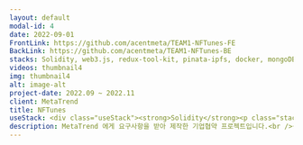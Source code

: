 ```yaml
---
layout: default
modal-id: 4
date: 2022-09-01
FrontLink: https://github.com/acentmeta/TEAM1-NFTunes-FE
BackLink: https://github.com/acentmeta/TEAM1-NFTunes-BE
stacks: Solidity, web3.js, redux-tool-kit, pinata-ipfs, docker, mongoDB, vercel
videos: thumbnail4
img: thumbnail4
alt: image-alt
project-date: 2022.09 ~ 2022.11
client: MetaTrend
title: NFTunes
useStack: <div class="useStack"><strong>Solidity</strong><p class="stackDesc">ERC-721 표준을 사용해 민팅, 판매, 경매 컨트랙트 제작.</p><strong>redux-tool-kit</strong><p class="stackDesc">metaMask 계정정보를 Store 에 담아 페이지 전역으로 State 관리함.</p><strong>docker</strong><p class="stackDesc">mongoDB, 블록체인 private-net 을 이미지로 제작해 개발단계에서 사용함.</p><strong>mongoDB</strong><p class="stackDesc">moongoose ODM 으로 no-sql Join 을 활용함.</p><strong>vercel</strong><p class="stackDesc">AWS 대신 serverless Function 을 사용함으로서 Front 빌드/배포 속도를 높임.</p><strong>pinata-ipfs</strong><p class="stackDesc">음원 커버 이미지를 ipfs 로 등록함으로서, 서버 의존성을 줄이고, 토큰 이미지에 불변성을 부여함.</p></div>
description: MetaTrend 에게 요구사항을 받아 제작한 기업협약 프로젝트입니다.<br />음원을 NFT 토큰으로 민팅해, 음원의 소유권을 토대로, 수수료가 적게되는 수익을 발생시키는 것이 주 목적인 프로젝트입니다.<br />음원 토큰의 민팅, 판매, 경매가 가능했고, 구독 여부에 따라, 음원의 재생이 가능하도록 만들었습니다. 
---
```

````````````````
